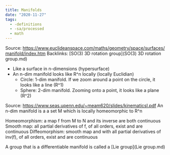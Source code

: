 ```yaml
---
title: Manifolds
date: "2020-11-27"
tags:
  - -definitions
  - -sa/processed
  - math
---
```


Source: <https://www.euclideanspace.com/maths/geometry/space/surfaces/manifold/index.htm>
Backlinks: [SO(3) 3D rotation group](SO(3) 3D rotation group.md)

*   Like a surface in n-dimensions (hypersurface)
*   An n-dim manifold looks like R^n locally (locally Euclidian)
    *   Circle: 1-dim manifold. If we zoom around a point on the circle, it looks like a line (R^1)
    *   Sphere: 2-dim manifold. Zooming onto a point, it looks like a plane (R^2)

Source: <https://www.seas.upenn.edu/~meam620/slides/kinematicsI.pdf>
An n-dim manifold is a a set M which is locally homeomorphic to R^n

Homeomorphism: a map f from M to N and its inverse are both continuous
Smooth map: all partial derivatives of f, of all orders, exist and are continuous
Diffeomorphism: smooth map and with all partial derivatives of inv(f), of all orders, exist and are continuous

A group that is a differentiable manifold is called a [Lie group](Lie group.md)

